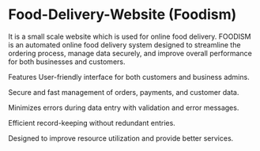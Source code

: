 # Food-Delivery-Website (Foodism)
It is a small scale website which is used for online food delivery.
FOODISM is an automated online food delivery system designed to streamline the ordering process, manage data securely, and improve overall performance for both businesses and customers.

Features
User-friendly interface for both customers and business admins.

Secure and fast management of orders, payments, and customer data.

Minimizes errors during data entry with validation and error messages.

Efficient record-keeping without redundant entries.

Designed to improve resource utilization and provide better services.
